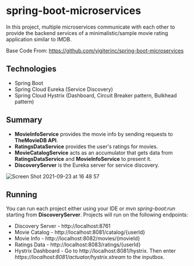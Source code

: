 # spring-boot-microservices
In this project, multiple microservices communicate with each other to provide the backend services of a minimalistic/sample movie rating application similar to IMDB.

Base Code From: https://github.com/yigiterinc/spring-boot-microservices

## Technologies

- Spring Boot
- Spring Cloud Eureka (Service Discovery)
- Spring Cloud Hystrix (Dashboard, Circuit Breaker pattern, Bulkhead pattern)

## Summary

*  __MovieInfoService__ provides the movie info by sending requests to __TheMovieDB API__. 
* __RatingsDataService__ provides the user's ratings for movies.
* __MovieCatalogService__ acts as an accumulator that gets data from __RatingsDataService__ and __MovieInfoService__ to present it.
* __DiscoveryServer__ is the Eureka server for service discovery.

![Screen Shot 2021-09-23 at 16 48 57](https://user-images.githubusercontent.com/22833948/134519062-0013cbf9-8a5f-4a43-ba14-635ccdbab04b.png)

## Running

You can run each project either using your IDE or *mvn spring-boot:run* starting from __DiscoveryServer__. Projects will run on the following endpoints:

* Discovery Server - http://localhost:8761
* Movie Catalog - http://localhost:8081/catalog/{userId}
* Movie Info - http://localhost:8082/movies/{movieId}
* Ratings Data - http://localhost:8083/ratings/{userId}
* Hystrix Dashboard - Go to http://localhost:8081/hystrix. Then enter *https://localhost:8081/actuator/hystrix.stream* to the inputbox.
